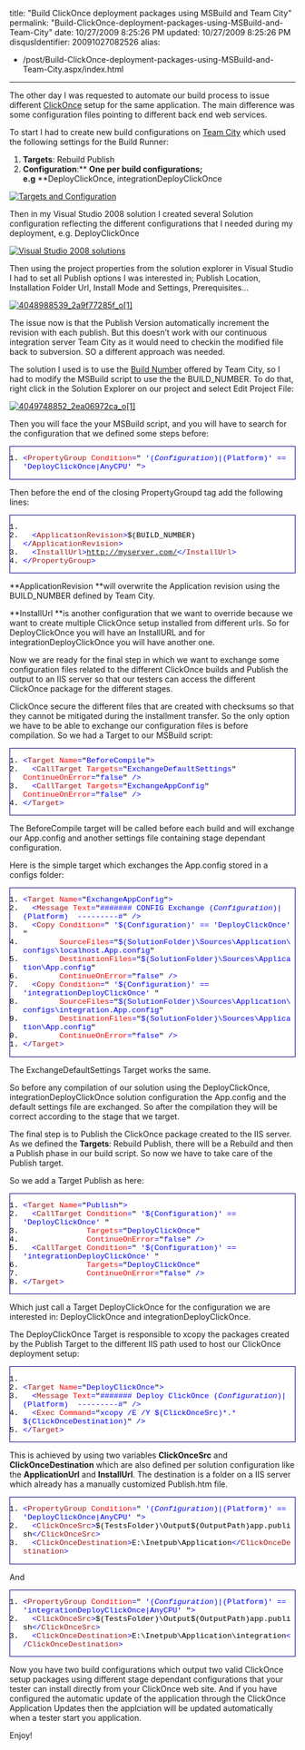 title: "Build ClickOnce deployment packages using MSBuild and Team City"
permalink: "Build-ClickOnce-deployment-packages-using-MSBuild-and-Team-City"
date: 10/27/2009 8:25:26 PM
updated: 10/27/2009 8:25:26 PM
disqusIdentifier: 20091027082526
alias:
 - /post/Build-ClickOnce-deployment-packages-using-MSBuild-and-Team-City.aspx/index.html
---
The other day I was requested to automate our build process to issue different [ClickOnce](http://msdn.microsoft.com/en-us/library/t71a733d(VS.80).aspx) setup for the same application. The main difference was some configuration files pointing to different back end web services.

To start I had to create new build configurations on [Team City](http://www.jetbrains.com/teamcity/index.html) which used the following settings for the Build Runner:
<!-- more -->

1.  **Targets**: Rebuild Publish 
2.  **Configuration**:** **One per build configurations; e.g** **DeployClickOnce, integrationDeployClickOnce   

[![Targets and Configuration](http://weblogs.asp.net/blogs/lkempe/4049721154_08aa444fd1_o1_thumb_12F817BA.png "Targets and Configuration")](http://weblogs.asp.net/blogs/lkempe/4049721154_08aa444fd1_o1_1C3452FB.png) 

Then in my Visual Studio 2008 solution I created several Solution configuration reflecting the different configurations that I needed during my deployment, e.g. DeployClickOnce

[![Visual Studio 2008 solutions](http://weblogs.asp.net/blogs/lkempe/4048977891_8fef52e1df_o1_thumb_4F606697.png "Visual Studio 2008 solutions")](http://weblogs.asp.net/blogs/lkempe/4048977891_8fef52e1df_o1_2D580AD1.png) 

Then using the project properties from the solution explorer in Visual Studio I had to set all Publish options I was interested in; Publish Location, Installation Folder Url, Install Mode and Settings, Prerequisites…

[![4048988539_2a9f77285f_o[1]](http://weblogs.asp.net/blogs/lkempe/4048988539_2a9f77285f_o1_thumb_614C5E8A.png "4048988539_2a9f77285f_o[1]")](http://weblogs.asp.net/blogs/lkempe/4048988539_2a9f77285f_o1_1B4BC744.png)

The issue now is that the Publish Version automatically increment the revision with each publish. But this doesn’t work with our continuous integration server Team City as it would need to checkin the modified file back to subversion. SO a different approach was needed.

The solution I used is to use the [Build Number](http://www.jetbrains.net/confluence/display/TCD4/Predefined+Properties#PredefinedProperties-buildNumber) offered by Team City, so I had to modify the MSBuild script to use the the BUILD_NUMBER. To do that, right click in the Solution Explorer on our project and select Edit Project File:

[![4049748852_2ea06972ca_o[1]](http://weblogs.asp.net/blogs/lkempe/4049748852_2ea06972ca_o1_thumb_238F5101.png "4049748852_2ea06972ca_o[1]")](http://weblogs.asp.net/blogs/lkempe/4049748852_2ea06972ca_o1_650A035A.png) 

Then you will face the your MSBuild script, and you will have to search for the configuration that we defined some steps before:
  <div style="padding-bottom: 0px; margin: 0px; padding-left: 0px; padding-right: 0px; display: inline; float: none; padding-top: 0px" id="scid:9ce6104f-a9aa-4a17-a79f-3a39532ebf7c:68c8585d-4f35-4bb1-bc7f-3e5d6368c615" class="wlWriterEditableSmartContent"> <div style="border: #000080 1px solid; color: #000; font-family: 'Courier New', Courier, Monospace; font-size: 10pt"> <div style="background: #fff; max-height: 300px; overflow: auto"> 

1.  <span style="color:#0000ff"><</span><span style="color:#a31515">PropertyGroup</span><span style="color:#0000ff"> </span><span style="color:#ff0000">Condition</span><span style="color:#0000ff">=</span>"<span style="color:#0000ff"> '$(Configuration)|$(Platform)' == 'DeployClickOnce|AnyCPU' </span>"<span style="color:#0000ff">></span> </div> </div> </div>  

Then before the end of the closing PropertyGroupd tag add the following lines:
  <div style="padding-bottom: 0px; margin: 0px; padding-left: 0px; padding-right: 0px; display: inline; float: none; padding-top: 0px" id="scid:9ce6104f-a9aa-4a17-a79f-3a39532ebf7c:79a05921-b262-4485-a7bb-7cce56f4a693" class="wlWriterEditableSmartContent"> <div style="border: #000080 1px solid; color: #000; font-family: 'Courier New', Courier, Monospace; font-size: 10pt"> <div style="background: #fff; max-height: 300px; overflow: auto"> 

1.    <span style="color:#0000ff"><!--</span><span style="color:#008000"> ClickOnce getting build number from Team City </span><span style="color:#0000ff">--></span>
2.    <span style="color:#0000ff"><</span><span style="color:#a31515">ApplicationRevision</span><span style="color:#0000ff">></span>$(BUILD_NUMBER)<span style="color:#0000ff"></</span><span style="color:#a31515">ApplicationRevision</span><span style="color:#0000ff">></span>
3.    <span style="color:#0000ff"><</span><span style="color:#a31515">InstallUrl</span><span style="color:#0000ff">></span>http://myserver.com/<span style="color:#0000ff"></</span><span style="color:#a31515">InstallUrl</span><span style="color:#0000ff">></span>
4.  <span style="color:#0000ff"></</span><span style="color:#a31515">PropertyGroup</span><span style="color:#0000ff">></span> </div> </div> </div>  

**ApplicationRevision **will overwrite the Application revision using the BUILD_NUMBER defined by Team City.

**InstallUrl **is another configuration that we want to override because we want to create multiple ClickOnce setup installed from different urls. So for DeployClickOnce you will have an InstallURL and for integrationDeployClickOnce you will have another one.

Now we are ready for the final step in which we want to exchange some configuration files related to the different ClickOnce builds and Publish the output to an IIS server so that our testers can access the different ClickOnce package for the different stages.

ClickOnce secure the different files that are created with checksums so that they cannot be mitigated during the installment transfer. So the only option we have to be able to exchange our configuration files is before compilation. So we had a Target to our MSBuild script:
  <div style="padding-bottom: 0px; margin: 0px; padding-left: 0px; padding-right: 0px; display: inline; float: none; padding-top: 0px" id="scid:9ce6104f-a9aa-4a17-a79f-3a39532ebf7c:416854f2-ad0a-41c8-8f7f-714d3c50093d" class="wlWriterEditableSmartContent"> <div style="border: #000080 1px solid; color: #000; font-family: 'Courier New', Courier, Monospace; font-size: 10pt"> <div style="background: #fff; max-height: 300px; overflow: auto"> 

1.  <span style="color:#0000ff"><</span><span style="color:#a31515">Target</span><span style="color:#0000ff"> </span><span style="color:#ff0000">Name</span><span style="color:#0000ff">=</span>"<span style="color:#0000ff">BeforeCompile</span>"<span style="color:#0000ff">></span>
2.    <span style="color:#0000ff"><</span><span style="color:#a31515">CallTarget</span><span style="color:#0000ff"> </span><span style="color:#ff0000">Targets</span><span style="color:#0000ff">=</span>"<span style="color:#0000ff">ExchangeDefaultSettings</span>"<span style="color:#0000ff"> </span><span style="color:#ff0000">ContinueOnError</span><span style="color:#0000ff">=</span>"<span style="color:#0000ff">false</span>"<span style="color:#0000ff"> /></span>
3.    <span style="color:#0000ff"><</span><span style="color:#a31515">CallTarget</span><span style="color:#0000ff"> </span><span style="color:#ff0000">Targets</span><span style="color:#0000ff">=</span>"<span style="color:#0000ff">ExchangeAppConfig</span>"<span style="color:#0000ff"> </span><span style="color:#ff0000">ContinueOnError</span><span style="color:#0000ff">=</span>"<span style="color:#0000ff">false</span>"<span style="color:#0000ff"> /></span>
4.  <span style="color:#0000ff"></</span><span style="color:#a31515">Target</span><span style="color:#0000ff">></span> </div> </div> </div>  

The BeforeCompile target will be called before each build and will exchange our App.config and another settings file containing stage dependant configuration.

Here is the simple target which exchanges the App.config stored in a configs folder:
  <div style="padding-bottom: 0px; margin: 0px; padding-left: 0px; padding-right: 0px; display: inline; float: none; padding-top: 0px" id="scid:9ce6104f-a9aa-4a17-a79f-3a39532ebf7c:c416415d-7f09-45ef-86d7-5b284b6bb880" class="wlWriterEditableSmartContent"> <div style="border: #000080 1px solid; color: #000; font-family: 'Courier New', Courier, Monospace; font-size: 10pt"> <div style="background: #fff; max-height: 300px; overflow: auto"> 

1.  <span style="color:#0000ff"><</span><span style="color:#a31515">Target</span><span style="color:#0000ff"> </span><span style="color:#ff0000">Name</span><span style="color:#0000ff">=</span>"<span style="color:#0000ff">ExchangeAppConfig</span>"<span style="color:#0000ff">></span>
2.    <span style="color:#0000ff"><</span><span style="color:#a31515">Message</span><span style="color:#0000ff"> </span><span style="color:#ff0000">Text</span><span style="color:#0000ff">=</span>"<span style="color:#0000ff">####### CONFIG Exchange $(Configuration)|$(Platform)  ---------#</span>"<span style="color:#0000ff"> /></span>
3.    <span style="color:#0000ff"><</span><span style="color:#a31515">Copy</span><span style="color:#0000ff"> </span><span style="color:#ff0000">Condition</span><span style="color:#0000ff">=</span>"<span style="color:#0000ff"> '$(Configuration)' == 'DeployClickOnce' </span>"<span style="color:#0000ff"> </span>
4.          <span style="color:#0000ff"></span><span style="color:#ff0000">SourceFiles</span><span style="color:#0000ff">=</span>"<span style="color:#0000ff">$(SolutionFolder)\Sources\Application\configs\localhost.App.config</span>"<span style="color:#0000ff"> </span>
5.          <span style="color:#0000ff"></span><span style="color:#ff0000">DestinationFiles</span><span style="color:#0000ff">=</span>"<span style="color:#0000ff">$(SolutionFolder)\Sources\Application\App.config</span>"<span style="color:#0000ff"> </span>
6.          <span style="color:#0000ff"></span><span style="color:#ff0000">ContinueOnError</span><span style="color:#0000ff">=</span>"<span style="color:#0000ff">false</span>"<span style="color:#0000ff"> /></span>
7.    <span style="color:#0000ff"><</span><span style="color:#a31515">Copy</span><span style="color:#0000ff"> </span><span style="color:#ff0000">Condition</span><span style="color:#0000ff">=</span>"<span style="color:#0000ff"> '$(Configuration)' == 'integrationDeployClickOnce' </span>"<span style="color:#0000ff"> </span>
8.          <span style="color:#0000ff"></span><span style="color:#ff0000">SourceFiles</span><span style="color:#0000ff">=</span>"<span style="color:#0000ff">$(SolutionFolder)\Sources\Application\configs\integration.App.config</span>"<span style="color:#0000ff"> </span>
9.          <span style="color:#0000ff"></span><span style="color:#ff0000">DestinationFiles</span><span style="color:#0000ff">=</span>"<span style="color:#0000ff">$(SolutionFolder)\Sources\Application\App.config</span>"<span style="color:#0000ff"> </span>
10.          <span style="color:#0000ff"></span><span style="color:#ff0000">ContinueOnError</span><span style="color:#0000ff">=</span>"<span style="color:#0000ff">false</span>"<span style="color:#0000ff"> /></span>
11.  <span style="color:#0000ff"></</span><span style="color:#a31515">Target</span><span style="color:#0000ff">></span> </div> </div> </div>  

The ExchangeDefaultSettings Target works the same.

So before any compilation of our solution using the DeployClickOnce, integrationDeployClickOnce solution configuration the App.config and the default settings file are exchanged. So after the compilation they will be correct according to the stage that we target.

The final step is to Publish the ClickOnce package created to the IIS server. As we defined the **Targets**: Rebuild Publish, there will be a Rebuild and then a Publish phase in our build script. So now we have to take care of the Publish target.

So we add a Target Publish as here:
  <div style="padding-bottom: 0px; margin: 0px; padding-left: 0px; padding-right: 0px; display: inline; float: none; padding-top: 0px" id="scid:9ce6104f-a9aa-4a17-a79f-3a39532ebf7c:0cd3c3b1-a3d4-4711-a329-267c0e87cd04" class="wlWriterEditableSmartContent"> <div style="border: #000080 1px solid; color: #000; font-family: 'Courier New', Courier, Monospace; font-size: 10pt"> <div style="background: #fff; max-height: 300px; overflow: auto"> 

1.  <span style="color:#0000ff"><</span><span style="color:#a31515">Target</span><span style="color:#0000ff"> </span><span style="color:#ff0000">Name</span><span style="color:#0000ff">=</span>"<span style="color:#0000ff">Publish</span>"<span style="color:#0000ff">></span>
2.    <span style="color:#0000ff"><</span><span style="color:#a31515">CallTarget</span><span style="color:#0000ff"> </span><span style="color:#ff0000">Condition</span><span style="color:#0000ff">=</span>"<span style="color:#0000ff"> '$(Configuration)' == 'DeployClickOnce' </span>"<span style="color:#0000ff"> </span>
3.                <span style="color:#0000ff"></span><span style="color:#ff0000">Targets</span><span style="color:#0000ff">=</span>"<span style="color:#0000ff">DeployClickOnce</span>"<span style="color:#0000ff"> </span>
4.                <span style="color:#0000ff"></span><span style="color:#ff0000">ContinueOnError</span><span style="color:#0000ff">=</span>"<span style="color:#0000ff">false</span>"<span style="color:#0000ff"> /></span>
5.    <span style="color:#0000ff"><</span><span style="color:#a31515">CallTarget</span><span style="color:#0000ff"> </span><span style="color:#ff0000">Condition</span><span style="color:#0000ff">=</span>"<span style="color:#0000ff"> '$(Configuration)' == 'integrationDeployClickOnce' </span>"<span style="color:#0000ff"> </span>
6.                <span style="color:#0000ff"></span><span style="color:#ff0000">Targets</span><span style="color:#0000ff">=</span>"<span style="color:#0000ff">DeployClickOnce</span>"<span style="color:#0000ff"> </span>
7.                <span style="color:#0000ff"></span><span style="color:#ff0000">ContinueOnError</span><span style="color:#0000ff">=</span>"<span style="color:#0000ff">false</span>"<span style="color:#0000ff"> /></span>
8.  <span style="color:#0000ff"></</span><span style="color:#a31515">Target</span><span style="color:#0000ff">></span> </div> </div> </div>  

Which just call a Target DeployClickOnce for the configuration we are interested in: DeployClickOnce and integrationDeployClickOnce.

The DeployClickOnce Target is responsible to xcopy the packages created by the Publish Target to the different IIS path used to host our ClickOnce deployment setup:
  <div style="padding-bottom: 0px; margin: 0px; padding-left: 0px; padding-right: 0px; display: inline; float: none; padding-top: 0px" id="scid:9ce6104f-a9aa-4a17-a79f-3a39532ebf7c:833c691d-8a00-4ec6-86af-582367848b49" class="wlWriterEditableSmartContent"> <div style="border: #000080 1px solid; color: #000; font-family: 'Courier New', Courier, Monospace; font-size: 10pt"> <div style="background: #fff; max-height: 300px; overflow: auto"> 

1.  <span style="color:#0000ff"><!--</span><span style="color:#008000"> Deploy Click Once</span><span style="color:#0000ff">--></span>
2.  <span style="color:#0000ff"><</span><span style="color:#a31515">Target</span><span style="color:#0000ff"> </span><span style="color:#ff0000">Name</span><span style="color:#0000ff">=</span>"<span style="color:#0000ff">DeployClickOnce</span>"<span style="color:#0000ff">></span>
3.    <span style="color:#0000ff"><</span><span style="color:#a31515">Message</span><span style="color:#0000ff"> </span><span style="color:#ff0000">Text</span><span style="color:#0000ff">=</span>"<span style="color:#0000ff">####### Deploy ClickOnce $(Configuration)|$(Platform)  ---------#</span>"<span style="color:#0000ff"> /></span>
4.    <span style="color:#0000ff"><</span><span style="color:#a31515">Exec</span><span style="color:#0000ff"> </span><span style="color:#ff0000">Command</span><span style="color:#0000ff">=</span>"<span style="color:#0000ff">xcopy /E /Y $(ClickOnceSrc)\*.* $(ClickOnceDestination)</span>"<span style="color:#0000ff"> /></span>
5.  <span style="color:#0000ff"></</span><span style="color:#a31515">Target</span><span style="color:#0000ff">></span> </div> </div> </div>  

This is achieved by using two variables **ClickOnceSrc** and **ClickOnceDestination** which are also defined per solution configuration like the **ApplicationUrl** and **InstallUrl**. The destination is a folder on a IIS server which already has a manually customized Publish.htm file.
  <div style="padding-bottom: 0px; margin: 0px; padding-left: 0px; padding-right: 0px; display: inline; float: none; padding-top: 0px" id="scid:9ce6104f-a9aa-4a17-a79f-3a39532ebf7c:71ce7464-b98f-44e5-8d30-8f9bd908a5cf" class="wlWriterEditableSmartContent"> <div style="border: #000080 1px solid; color: #000; font-family: 'Courier New', Courier, Monospace; font-size: 10pt"> <div style="background: #fff; max-height: 300px; overflow: auto"> 

1.  <span style="color:#0000ff"><</span><span style="color:#a31515">PropertyGroup</span><span style="color:#0000ff"> </span><span style="color:#ff0000">Condition</span><span style="color:#0000ff">=</span>"<span style="color:#0000ff"> '$(Configuration)|$(Platform)' == 'DeployClickOnce|AnyCPU' </span>"<span style="color:#0000ff">></span>
2.    <span style="color:#0000ff"><</span><span style="color:#a31515">ClickOnceSrc</span><span style="color:#0000ff">></span>$(TestsFolder)\Output\$(OutputPath)app.publish<span style="color:#0000ff"></</span><span style="color:#a31515">ClickOnceSrc</span><span style="color:#0000ff">></span>
3.    <span style="color:#0000ff"><</span><span style="color:#a31515">ClickOnceDestination</span><span style="color:#0000ff">></span>E:\Inetpub\Application<span style="color:#0000ff"></</span><span style="color:#a31515">ClickOnceDestination</span><span style="color:#0000ff">></span> </div> </div> </div>  

And
  <div style="padding-bottom: 0px; margin: 0px; padding-left: 0px; padding-right: 0px; display: inline; float: none; padding-top: 0px" id="scid:9ce6104f-a9aa-4a17-a79f-3a39532ebf7c:6b8dc035-17de-4b4c-b11f-120a7f8168ca" class="wlWriterEditableSmartContent"> <div style="border: #000080 1px solid; color: #000; font-family: 'Courier New', Courier, Monospace; font-size: 10pt"> <div style="background: #fff; max-height: 300px; overflow: auto"> 

1.  <span style="color:#0000ff"><</span><span style="color:#a31515">PropertyGroup</span><span style="color:#0000ff"> </span><span style="color:#ff0000">Condition</span><span style="color:#0000ff">=</span>"<span style="color:#0000ff"> '$(Configuration)|$(Platform)' == 'integrationDeployClickOnce|AnyCPU' </span>"<span style="color:#0000ff">></span>
2.    <span style="color:#0000ff"><</span><span style="color:#a31515">ClickOnceSrc</span><span style="color:#0000ff">></span>$(TestsFolder)\Output\$(OutputPath)app.publish<span style="color:#0000ff"></</span><span style="color:#a31515">ClickOnceSrc</span><span style="color:#0000ff">></span>
3.    <span style="color:#0000ff"><</span><span style="color:#a31515">ClickOnceDestination</span><span style="color:#0000ff">></span>E:\Inetpub\Application\integration<span style="color:#0000ff"></</span><span style="color:#a31515">ClickOnceDestination</span><span style="color:#0000ff">></span> </div> </div> </div>  

Now you have two build configurations which output two valid ClickOnce setup packages using different stage dependant configurations that your tester can install directly from your ClickOnce web site. And if you have configured the automatic update of the application through the ClickOnce Application Updates then the applciation will be updated automatically when a tester start you application.

Enjoy!
